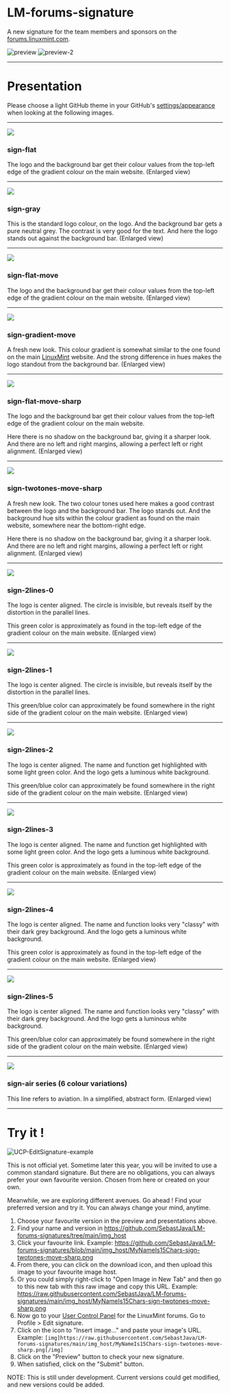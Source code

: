 # LM-forums-signature

A new signature for the team members and sponsors on the [forums.linuxmint.com](https://forums.linuxmint.com).  

![preview](preview.png)
![preview-2](preview-2.png)

------

# Presentation
Please choose a light GitHub theme in your GitHub's [settings/appearance](https://github.com/settings/appearance) when looking at the following images.

------

![](sign-flat-2X.png)
### sign-flat
The logo and the background bar get their colour values from the top-left edge of the gradient colour on the main website. (Enlarged view)

------

![](sign-gray-2X.png)
### sign-gray
This is the standard logo colour, on the logo. And the background bar gets a pure neutral grey. The contrast is very good for the text. And here the logo stands out against the background bar. (Enlarged view)

------

![](sign-flat-move-2X.png)
### sign-flat-move
The logo and the background bar get their colour values from the top-left edge of the gradient colour on the main website. (Enlarged view)

------

![](sign-gradient-move-2X.png)
### sign-gradient-move
A fresh new look. This colour gradient is somewhat similar to the one found on the main [LinuxMint](https://linuxmint.com/) website. And the strong difference in hues makes the logo standout from the background bar. (Enlarged view)

------

![](sign-flat-move-sharp-2X.png)
### sign-flat-move-sharp
The logo and the background bar get their colour values from the top-left edge of the gradient colour on the main website.

Here there is no shadow on the background bar, giving it a sharper look. And there are no left and right margins, allowing a perfect left or right alignment. (Enlarged view)

------

![](sign-twotones-move-sharp-2X.png)
### sign-twotones-move-sharp
A fresh new look. The two colour tones used here makes a good contrast between the logo and the background bar. The logo stands out. And the background hue sits within the colour gradient as found on the main website, somewhere near the bottom-right edge.

Here there is no shadow on the background bar, giving it a sharper look. And there are no left and right margins, allowing a perfect left or right alignment. (Enlarged view)

------

![](sign-2lines-0-2X.png)
### sign-2lines-0
The logo is center aligned. The circle is invisible, but reveals itself by the distortion in the parallel lines.

This green color is approximately as found in the top-left edge of the gradient colour on the main website. (Enlarged view)

------

![](sign-2lines-1-2X.png)
### sign-2lines-1
The logo is center aligned. The circle is invisible, but reveals itself by the distortion in the parallel lines.

This green/blue color can approximately be found somewhere in the right side of the gradient colour on the main website. (Enlarged view)

------

![](sign-2lines-2-2X.png)
### sign-2lines-2
The logo is center aligned. The name and function get highlighted with some light green color. And the logo gets a luminous white background.

This green/blue color can approximately be found somewhere in the right side of the gradient colour on the main website. (Enlarged view)

------

![](sign-2lines-3-2X.png)
### sign-2lines-3
The logo is center aligned. The name and function get highlighted with some light green color. And the logo gets a luminous white background.

This green color is approximately as found in the top-left edge of the gradient colour on the main website. (Enlarged view)

------

![](sign-2lines-4-2X.png)
### sign-2lines-4
The logo is center aligned. The name and function looks very "classy" with their dark grey background. And the logo gets a luminous white background.

This green color is approximately as found in the top-left edge of the gradient colour on the main website. (Enlarged view)

------

![](sign-2lines-5-2X.png)
### sign-2lines-5
The logo is center aligned. The name and function looks very "classy" with their dark grey background. And the logo gets a luminous white background.

This green/blue color can approximately be found somewhere in the right side of the gradient colour on the main website. (Enlarged view)

------

![](sign-air-4-2X.png)
### sign-air series (6 colour variations)
This line refers to aviation. In a simplified, abstract form. (Enlarged view)

------

# Try it !

![UCP-EditSignature-example](UCP-EditSignature.png)

This is not official yet. Sometime later this year, you will be invited to use a common standard signature. But there are no obligations, you can always prefer your own favourite version. Chosen from here or created on your own.

Meanwhile, we are exploring different avenues. Go ahead ! Find your preferred version and try it. You can always change your mind, anytime.

1. Choose your favourite version in the preview and presentations above.
1. Find your name and version in https://github.com/SebastJava/LM-forums-signatures/tree/main/img_host
1. Click your favourite link. Example: https://github.com/SebastJava/LM-forums-signatures/blob/main/img_host/MyNameIs15Chars-sign-twotones-move-sharp.png
1. From there, you can click on the download icon, and then upload this image to your favourite image host.
1. Or you could simply right-click to "Open Image in New Tab" and then go to this new tab with this raw image and copy this URL. Example: https://raw.githubusercontent.com/SebastJava/LM-forums-signatures/main/img_host/MyNameIs15Chars-sign-twotones-move-sharp.png
1. Now go to your [User Control Panel](https://forums.linuxmint.com/ucp.php) for the LinuxMint forums. Go to Profile > Edit signature.
1. Click on the icon to "Insert image..." and paste your image's URL. Example: ```[img]https://raw.githubusercontent.com/SebastJava/LM-forums-signatures/main/img_host/MyNameIs15Chars-sign-twotones-move-sharp.png[/img]```
1. Click on the "Preview" button to check your new signature.
1. When satisfied, click on the "Submit" button.

NOTE: This is still under development. Current versions could get modified, and new versions could be added.